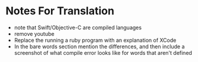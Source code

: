 # Notes For Translation
 
 * note that Swift/Objective-C are compiled languages
 * remove youtube
 * Replace the running a ruby program with an explanation of XCode
 * In the bare words section mention the differences, and then include a screenshot of what compile error looks like for words that aren't defined
